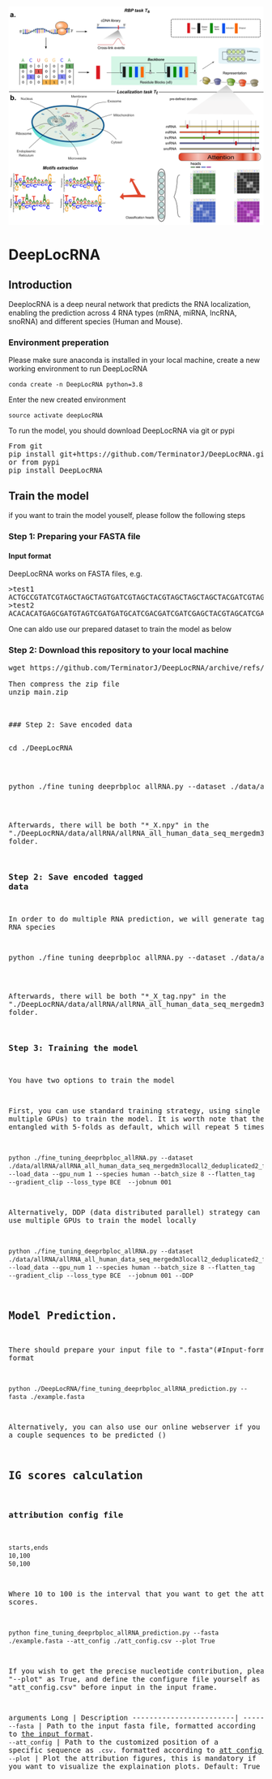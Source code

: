 ![DeepLocRNA](webserver/assets/Figure1small.png)
# DeepLocRNA

## Introduction
DeeplocRNA is a deep neural network that predicts the RNA localization, enabling the prediction across 4 RNA types (mRNA, miRNA, lncRNA, snoRNA) and different species (Human and Mouse). 


### Environment preperation

Please make sure anaconda is installed in your local machine, create a new working environment to run DeepLocRNA
```
conda create -n DeepLocRNA python=3.8
```

Enter the new created environment
  
```
source activate deepLocRNA
```


To run the model, you should download DeepLocRNA via git or pypi

<pre>
From git
pip install git+https://github.com/TerminatorJ/DeepLocRNA.git
or from pypi
pip install DeepLocRNA
</pre>




## Train the model
if you want to train the model youself, please follow the following steps

### Step 1: Preparing your FASTA file
#### Input format
DeepLocRNA works on FASTA files, e.g.
<pre>
>test1
ACTGCCGTATCGTAGCTAGCTAGTGATCGTAGCTACGTAGCTAGCTAGCTACGATCGTAGTCAGTCGTAGTACGTCA
>test2
ACACACATGAGCGATGTAGTCGATGATGCATCGACGATCGATCGAGCTACGTAGCATCGATCGATGCATCGACGTAG
</pre>
One can aldo use our prepared dataset to train the model as below

### Step 2: Download this repository to your local machine

<pre>
wget https://github.com/TerminatorJ/DeepLocRNA/archive/refs/heads/main.zip

Then compress the zip file
unzip main.zip
</prep>


### Step 2: Save encoded data

<pre>
cd ./DeepLocRNA
</pre>
  
<pre>
python ./fine_tuning_deeprbploc_allRNA.py --dataset ./data/allRNA/allRNA_all_human_data_seq_mergedm3locall2_deduplicated2_filtermilnc.fasta  
</pre>
Afterwards, there will be both "*_X.npy" in the "./DeepLocRNA/data/allRNA/allRNA_all_human_data_seq_mergedm3locall2_deduplicated2_filtermilnc" folder.
### Step 2: Save encoded tagged data
In order to do multiple RNA prediction, we will generate tags for all RNA species
<pre>
python ./fine_tuning_deeprbploc_allRNA.py --dataset ./data/allRNA/allRNA_all_human_data_seq_mergedm3locall2_deduplicated2_filtermilnc.fasta --RNA_tag
</pre>
Afterwards, there will be both "*_X_tag.npy" in the "./DeepLocRNA/data/allRNA/allRNA_all_human_data_seq_mergedm3locall2_deduplicated2_filtermilnc" folder.

### Step 3: Training the model

You have two options to train the model

First, you can use standard training strategy, using single GPU (or multiple GPUs) to train the model. It is worth note that the training is entangled with 5-folds as default, which will repeat 5 times.

```
python ./fine_tuning_deeprbploc_allRNA.py --dataset ./data/allRNA/allRNA_all_human_data_seq_mergedm3locall2_deduplicated2_filtermilnc.fasta --load_data --gpu_num 1 --species human --batch_size 8 --flatten_tag  --gradient_clip --loss_type BCE  --jobnum 001
```
Alternatively, DDP (data distributed parallel) strategy can be use to use multiple GPUs to train the model locally

```
python ./fine_tuning_deeprbploc_allRNA.py --dataset ./data/allRNA/allRNA_all_human_data_seq_mergedm3locall2_deduplicated2_filtermilnc.fasta --load_data --gpu_num 1 --species human --batch_size 8 --flatten_tag  --gradient_clip --loss_type BCE  --jobnum 001 --DDP
```


## Model Prediction.

There should prepare your input file to ".fasta"(#Input-format) format

```
python ./DeepLocRNA/fine_tuning_deeprbploc_allRNA_prediction.py --fasta ./example.fasta 
```
Alternatively, you can also use our online webserver if you only have a couple sequences to be predicted ()

## IG scores calculation

### attribution config file
```
starts,ends
10,100
50,100
```
Where 10 to 100 is the interval that you want to get the attribution scores.
```
python fine_tuning_deeprbploc_allRNA_prediction.py --fasta ./example.fasta --att_config ./att_config.csv --plot True
```
If you wish to get the precise nucleotide contribution, please choose "--plot" as True, and define the configure file yourself as "att_config.csv" before input in the input frame.


arguments
Long                    |  Description
------------------------|  ------------
`--fasta`               |  Path to the input fasta file, formatted according to [the input format](#input-format).
`--att_config`          |  Path to the customized position of a specific sequence as `.csv`. formatted according to [att config format](#attribution-config-file)
`--plot`                |  Plot the attribution figures, this is mandatory if you want to visualize the explaination plots. Default: True










